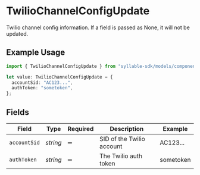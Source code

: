 # TwilioChannelConfigUpdate

Twilio channel config information. If a field is passed as None, it will not be updated.

## Example Usage

```typescript
import { TwilioChannelConfigUpdate } from "syllable-sdk/models/components";

let value: TwilioChannelConfigUpdate = {
  accountSid: "AC123...",
  authToken: "sometoken",
};
```

## Fields

| Field                     | Type                      | Required                  | Description               | Example                   |
| ------------------------- | ------------------------- | ------------------------- | ------------------------- | ------------------------- |
| `accountSid`              | *string*                  | :heavy_minus_sign:        | SID of the Twilio account | AC123...                  |
| `authToken`               | *string*                  | :heavy_minus_sign:        | The Twilio auth token     | sometoken                 |
